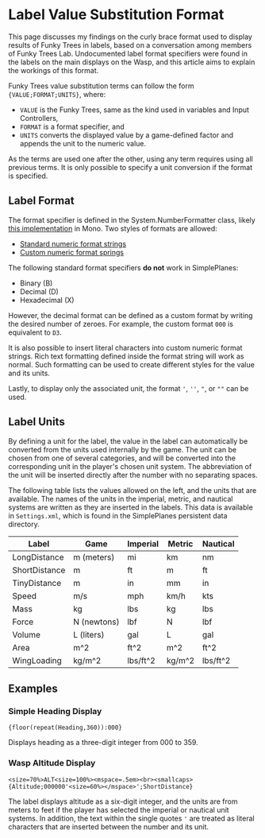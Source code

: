 # Label Value Substitution Format

This page discusses my findings on the curly brace format used to display results of Funky Trees in labels, based on a conversation among members of Funky Trees Lab. Undocumented label format specifiers were found in the labels on the main displays on the Wasp, and this article aims to explain the workings of this format.

Funky Trees value substitution terms can follow the form `{VALUE;FORMAT;UNITS}`, where:

- `VALUE` is the Funky Trees, same as the kind used in variables and Input Controllers,
- `FORMAT` is a format specifier, and
- `UNITS` converts the displayed value by a game-defined factor and appends the unit to the numeric value.

As the terms are used one after the other, using any term requires using all previous terms. It is only possible to specify a unit conversion if the format is specified.

## Label Format

The format specifier is defined in the System.NumberFormatter class, likely [this implementation](https://github.com/mono/mono/blob/main/mcs/class/corlib/System/NumberFormatter.cs) in Mono. Two styles of formats are allowed:

- [Standard numeric format strings](https://learn.microsoft.com/en-us/dotnet/standard/base-types/standard-numeric-format-strings)
- [Custom numeric format springs](https://learn.microsoft.com/en-us/dotnet/standard/base-types/custom-numeric-format-strings)

The following standard format specifiers **do not** work in SimplePlanes:

- Binary (B)
- Decimal (D)
- Hexadecimal (X)

However, the decimal format can be defined as a custom format by writing the desired number of zeroes. For example, the custom format `000` is equivalent to `D3`.

It is also possible to insert literal characters into custom numeric format strings. Rich text formatting defined inside the format string will work as normal. Such formatting can be used to create different styles for the value and its units.

Lastly, to display only the associated unit, the format `'`, `''`, `"`, or `""` can be used.

## Label Units

By defining a unit for the label, the value in the label can automatically be converted from the units used internally by the game. The unit can be chosen from one of several categories, and will be converted into the corresponding unit in the player's chosen unit system. The abbreviation of the unit will be inserted directly after the number with no separating spaces.

The following table lists the values allowed on the left, and the units that are available. The names of the units in the imperial, metric, and nautical systems are written as they are inserted in the labels. This data is available in `Settings.xml`, which is found in the SimplePlanes persistent data directory.

| Label | Game | Imperial | Metric | Nautical |
| --- | --- | --- | --- | --- |
| LongDistance | m (meters) | mi | km | nm |
| ShortDistance | m | ft | m | ft |
| TinyDistance | m | in | mm | in |
| Speed | m/s | mph | km/h | kts |
| Mass | kg | lbs | kg | lbs |
| Force | N (newtons) | lbf | N | lbf |
| Volume | L (liters) | gal | L | gal |
| Area | m^2 | ft^2 | m^2 | ft^2 |
| WingLoading | kg/m^2 | lbs/ft^2 | kg/m^2 | lbs/ft^2 |

## Examples

### Simple Heading Display

`{floor(repeat(Heading,360)):000}`

Displays heading as a three-digit integer from 000 to 359.

### Wasp Altitude Display

`<size=70%>ALT<size=100%><mspace=.5em><br><smallcaps>{Altitude;000000'<size=60%></mspace>';ShortDistance}`

The label displays altitude as a six-digit integer, and the units are from meters to feet if the player has selected the imperial or nautical unit systems. In addition, the text within the single quotes `'` are treated as literal characters that are inserted between the number and its unit.
